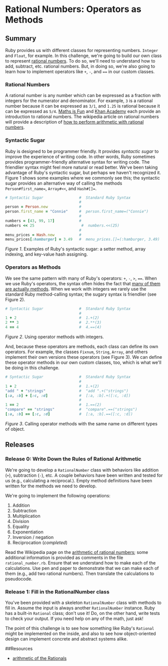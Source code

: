# Rational Numbers:  Operators as Methods
 

## Summary 
Ruby provides us with different classes for representing numbers.  `Integer` and `Float`, for example.  In this challenge, we're going to build our own class to represent [rational numbers][wikipedia rational numbers].  To do so, we'll need to understand how to add, subtract, etc. rational numbers.  But, in doing so, we're also going to learn how to implement operators like `+`, `-`, and `==` in our custom classes.


### Rational Numbers
A rational number is any number which can be expressed as a fraction with integers for the numerator and denominator.  For example, `3` is a rational number because it can be expressed as `3/1`, and `1.25` is rational because it can be expressed as `5/4`.  [Maths is Fun][maths is fun rational numbers] and [Khan Academy][khan academy rational numbers] each provide an introduction to rational numbers.  The wikipedia article on rational numbers will provide a description of [how to perform arithmetic with rational numbers][wikipedia rational numbers arithmetic].


### Syntactic Sugar
Ruby is designed to be programmer friendly.  It provides *syntactic sugar* to improve the experience of writing code.  In other words, Ruby sometimes provides programmer-friendly alternative syntax for writing code.  The friendlier syntax might feel more natural or read better.  We've been taking advantage of Ruby's syntactic sugar, but perhaps we haven't recognized it.  Figure 1 shows some examples where we commonly see this; the syntactic sugar provides an alternative way of calling the methods `Person#first_name=`, `Array#<<`, and `Hash#[]=`.


```ruby
# Syntactic Sugar                #  Standard Ruby Syntax
                                 #
person = Person.new              #
person.first_name = "Connie"     #  person.first_name=("Connie")
                                 #
numbers = [43, 99, 17]           #
numbers << 25                     #  numbers.<<(25)
                                 #
menu_prices = Hash.new           #
menu_prices[:hamburger] = 3.49   #  menu_prices.[]=(:hamburger, 3.49) 
```
*Figure 1*.  Examples of Ruby's syntactic sugar: a setter method, array indexing, and key-value hash assigning.


### Operators as Methods
We see the same pattern with many of Ruby's operators:  `+`, `-`, `>`, `==`.  When we use Ruby's operators, the syntax often hides the fact that [many of them are actually methods][programming ruby operator expressions].  When we work with integers we rarely use the standard Ruby method-calling syntax; the sugary syntax is friendlier (see Figure 2).

```ruby
# Syntactic Sugar                #  Standard Ruby Syntax
                                 #
1 + 2                            #  1.+(2)
2 ** 3                           #  2.**(3)
4 == 4                           #  4.==(4)
```
*Figure 2*.  Using operator methods with integers.


And, because these operators are methods, each class can define its own operators.  For example, the classes `Fixnum`, `String`, `Array`, and others implement their own versions these operators (see Figure 3).  We can define these operator methods in our own custom classes, too, which is what we'll be doing in this challenge.

```ruby
# Syntactic Sugar                #  Standard Ruby Syntax
                                 #
1 + 2                            #  1.+(2)
"add " + "strings"               #  "add ".+("strings")
[:a, :b] + [:c, :d]              #  [:a, :b].+([:c, :d])
                                 #
1 == 2                           #  1.==(2)
"compare" == "strings"           #  "compare".==("strings")
[:a, :b] == [:c, :d]             #  [:a, :b].==([:c, :d])
```
*Figure 3*.  Calling operator methods with the same name on different types of object.


## Releases
### Release 0: Write Down the Rules of Rational Arithmetic
We're going to develop a `RationalNumber` class with behaviors like addition (`+`), subtraction (`-`), etc.  A couple behaviors have been written and tested for us (e.g., calculating a reciprocal.).  Empty method definitions have been written for the methods we need to develop. 

We're going to implement the following operations:

1. Addition
2. Subtraction
3. Multiplication
4. Division
5. Equality
6. Exponentiation
7. Inversion / negation
8. Reciprocation (*completed*)

Read the Wikipedia page on the [arithmetic of rational numbers][wikipedia rational numbers arithmetic]; some additional information is provided as comments in the file `rational_number.rb`.  Ensure that we understand how to make each of the calculations.  Use pen and paper to demonstrate that we can make each of them (e.g., add two rational numbers).  Then translate the calculations to pseudocode.


### Release 1: Fill in the RationalNumber class

You've been provided with a skeleton `RationalNumber` class with methods to fill in.  Assume the input is always another `RationalNumber` instance.  Ruby has a built-in `Rational` class; don't use it!  Do, on the other hand, write tests to check your output.  If you need help on any of the math, just ask!

The point of this challenge is to see how something like Ruby's `Rational` might be implemented on the inside, and also to see how object-oriented design can implement concrete and abstract systems alike.
 

<!-- ##Optimize Your Learning  -->

##Resources

* [arithmetic of the Rationals](http://en.wikipedia.org/wiki/Rational_number#Arithmetic)

[khan academy rational numbers]: https://www.khanacademy.org/math/pre-algebra/order-of-operations/rational-irrational-numbers/v/introduction-to-rational-and-irrational-numbers
[maths is fun rational numbers]: http://www.mathsisfun.com/rational-numbers.html
[programming ruby operator expressions]: http://phrogz.net/ProgrammingRuby/frameset.html?content=http%3A//phrogz.net/ProgrammingRuby/language.html%23operatorexpressions
[wikipedia rational numbers]: http://en.wikipedia.org/wiki/Rational_number
[wikipedia rational numbers arithmetic]: https://en.wikipedia.org/wiki/Rational_number#Arithmetic

